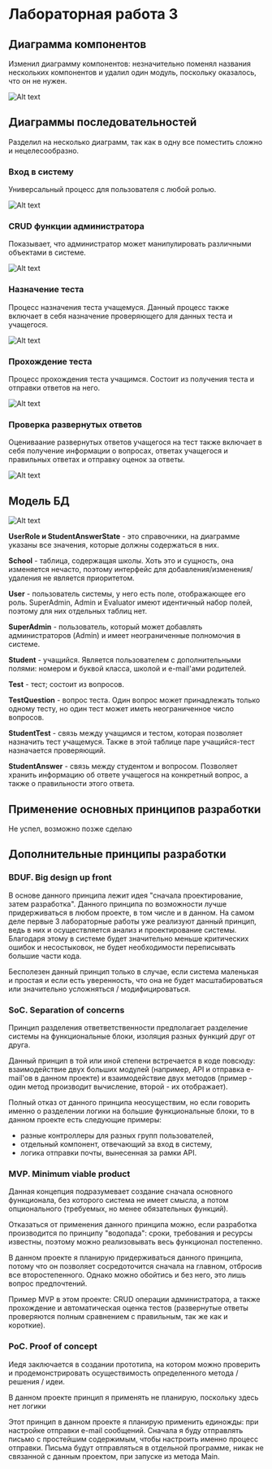 # Лабораторная работа 3

## Диаграмма компонентов

Изменил диаграмму компонентов: незначительно поменял названия нескольких компонентов и удалил один модуль, поскольку оказалось, что он не нужен.

![Alt text](component_diagram.drawio.png)

## Диаграммы последовательностей

Разделил на несколько диаграмм, так как в одну все поместить сложно и нецелесообразно.

### Вход в систему

Универсальный процесс для пользователя с любой ролью.

![Alt text](sequence_diagram1.drawio.png)

### CRUD функции администратора

Показывает, что администратор может манипулировать различными объектами в системе.

![Alt text](sequence_diagram2.drawio.png)

### Назначение теста

Процесс назначения теста учащемуся. Данный процесс также включает в себя назначение проверяющего для данных теста и учащегося.

![Alt text](sequence_diagram3.drawio.png)

### Прохождение теста

Процесс прохождения теста учащимся. Состоит из получения теста и отправки ответов на него.

![Alt text](sequence_diagram4.drawio.png)

### Проверка развернутых ответов

Оцениваание развернутых ответов учащегося на тест также включает в себя получение информации о вопросах, ответах учащегося и правильных ответах и отправку оценок за ответы.

![Alt text](sequence_diagram5.drawio.png)

## Модель БД

![Alt text](db_model_UML.drawio.png)

<b>UserRole и StudentAnswerState</b> - это справочники, на диаграмме указаны все значения, которые должны содержаться в них.

<b>School</b> - таблица, содержащая школы. Хоть это и сущность, она изменяется нечасто, поэтому интерфейс для добавления/изменения/удаления не является приоритетом.

<b>User</b> - пользователь системы, у него есть поле, отображающее его роль. SuperAdmin, Admin и Evaluator имеют идентичный набор полей, поэтому для них отдельных таблиц нет.

<b>SuperAdmin</b> - пользователь, который может добавлять администраторов (Admin) и имеет неограниченные полномочия в системе.

<b>Student</b> - учащийся. Является пользователем с дополнительными полями: номером и буквой класса, школой и e-mail'ами родителей.

<b>Test</b> - тест; состоит из вопросов.

<b>TestQuestion</b> - вопрос теста. Один вопрос может принадлежать только одному тесту, но один тест может иметь неограниченное число вопросов.

<b>StudentTest</b> - связь между учащимся и тестом, которая позволяет назначить тест учащемуся. Также в этой таблице паре учащийся-тест назначается проверяющий.

<b>StudentAnswer</b> - связь между студентом и вопросом. Позволяет хранить информацию об ответе учащегося на конкретный вопрос, а также о правильности этого ответа.

## Применение основных принципов разработки

Не успел, возможно позже сделаю

## Дополнительные принципы разработки

### BDUF. Big design up front

В основе данного принципа лежит идея "сначала проектирование, затем разработка". 
Данного принципа по возможности лучше придерживаться в любом проекте, в том числе и в данном. На самом деле первые 3 лабораторные работы уже реализуют данный принцип, ведь в них и осуществляется анализ и проектирование системы. Благодаря этому в системе будет значительно меньше критических ошибок и несостыковок, не будет необходимости переписывать большие части кода.

Бесполезен данный принцип только в случае, если система маленькая и простая и если есть уверенность, что она не будет масштабироваться или значительно усложняться / модифицироваться.

### SoC. Separation of concerns

Принцип разделения ответветственности предполагает разделение системы на функциональные блоки, изоляция разных функций друг от друга.

Данный принцип в той или иной степени встречается в коде повсюду: взаимодействие двух больших модулей (например, API и отправка e-mail'ов в данном проекте) и взаимодействие двух методов (пример - один метод производит вычисление, второй - их отображает).

Полный отказ от данного принципа неосуществим, но если говорить именно о разделении логики на большие функциональные блоки, то в данном проекте есть следующие примеры:

- разные контроллеры для разных групп пользователей,
- отдельный компонент, отвечающий за вход в систему,
- логика отправки почты, вынесенная за рамки API.

### MVP. Minimum viable product

Данная концепция подразумевает создание сначала основного функционала, без которого система не имеет смысла, а потом опционального (требуемых, но менее обязательных функций).

Отказаться от применения данного принципа можно, если разработка производится по принципу "водопада": сроки, требования и ресурсы известны, поэтому можно реализовывать весь функционал постепенно.

В данном проекте я планирую придерживаться данного принципа, потому что он позволяет сосредоточится сначала на главном, отбросив все второстепенного. Однако можно обойтись и без него, это лишь вопрос предпочтений.

Пример MVP в этом проекте: CRUD операции администратора, а также  прохождение и автоматическая оценка тестов (развернутые ответы проверяются полным сравнением с правильным, так же как и короткие).

### PoC. Proof of concept

Иедя заключается в создании прототипа, на котором можно проверить и продемонстрировать осуществимость определенного метода / решения / идеи.

В данном проекте принцип я применять не планирую, поскольку здесь нет логики

Этот принцип в данном проекте я планирую применить единожды: при настройке отправки e-mail сообщений. Сначала я буду отправлять письмо с простейшим содержимым, чтобы настроить именно процесс отправки. Письма будут отправляться в отдельной программе, никак не связанной с данным проектом, при запуске из метода Main.